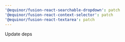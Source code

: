 ```yaml
---
'@equinor/fusion-react-searchable-dropdown': patch
'@equinor/fusion-react-context-selector': patch
'@equinor/fusion-react-textarea': patch
---
```


Update deps

